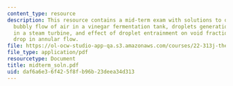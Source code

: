 ```yaml
---
content_type: resource
description: This resource contains a mid-term exam with solutions to questions on
  bubbly flow of air in a vinegar fermentation tank, droplets generation and removal
  in a steam turbine, and effect of droplet entrainment on void fraction and pressure
  drop in annular flow.
file: https://ol-ocw-studio-app-qa.s3.amazonaws.com/courses/22-313j-thermal-hydraulics-in-power-technology-spring-2007/daf6a6e36f425f8fb96b23deea34d313_midterm_soln.pdf
file_type: application/pdf
resourcetype: Document
title: midterm_soln.pdf
uid: daf6a6e3-6f42-5f8f-b96b-23deea34d313
---
```

